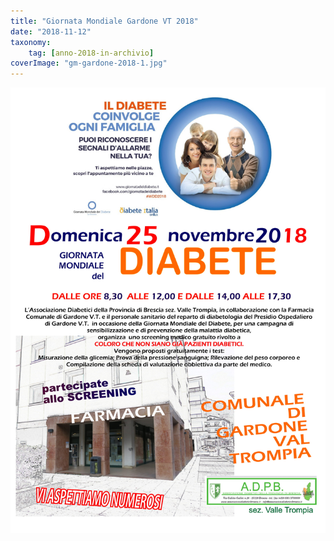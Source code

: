 ```yaml
---
title: "Giornata Mondiale Gardone VT 2018"
date: "2018-11-12"
taxonomy: 
    tag: [anno-2018-in-archivio]
coverImage: "gm-gardone-2018-1.jpg"
---
```


![](images/gm-gardone-2018-1.jpg)
